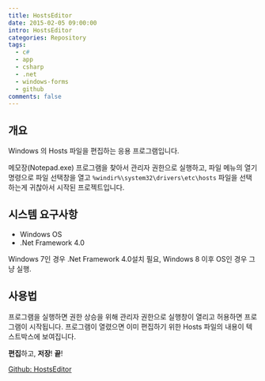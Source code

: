 ```yaml
---
title: HostsEditor
date: 2015-02-05 09:00:00
intro: HostsEditor
categories: Repository
tags:
  - c#
  - app
  - csharp
  - .net
  - windows-forms
  - github
comments: false
---
```


## 개요

Windows 의 Hosts 파일을 편집하는 응용 프로그램입니다.

메모장(Notepad.exe) 프로그램을 찾아서 관리자 권한으로 실행하고, 파일 메뉴의 열기 명령으로 파일 선택창을 열고 `%windir%\system32\drivers\etc\hosts` 파일을 선택하는게 귀찮아서 시작된 프로젝트입니다.

## 시스템 요구사항

- Windows OS
- .Net Framework 4.0

Windows 7인 경우 .Net Framework 4.0설치 필요, Windows 8 이후 OS인 경우 그냥 실행.

## 사용법

프로그램을 실행하면 권한 상승을 위해 관리자 권한으로 실행창이 열리고 허용하면 프로그램이 시작됩니다.
프로그램이 열렸으면 이미 편집하기 위한 Hosts 파일의 내용이 텍스트박스에 보여집니다.

**편집**하고, **저장**! **끝**!

[Github: HostsEditor](https://github.com/bbonkr/HostsEditor)

